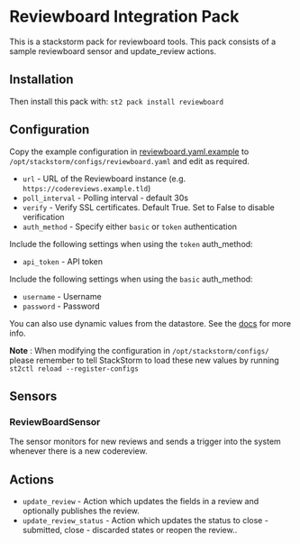 # Reviewboard Integration Pack

This is a stackstorm pack for reviewboard tools. This pack consists of a sample reviewboard sensor and update_review actions.

## Installation

Then install this pack with: `st2 pack install reviewboard`

## Configuration

Copy the example configuration in [reviewboard.yaml.example](./reviewboard.yaml.example)
to `/opt/stackstorm/configs/reviewboard.yaml` and edit as required.

* ``url`` - URL of the Reviewboard instance (e.g. ``https://codereviews.example.tld``)
* ``poll_interval`` - Polling interval - default 30s
* ``verify`` - Verify SSL certificates. Default True. Set to False to disable verification
* ``auth_method`` - Specify either `basic` or `token` authentication

Include the following settings when using the `token` auth_method:
* ``api_token`` - API token

Include the following settings when using the `basic` auth_method:
* ``username`` - Username
* ``password`` - Password

You can also use dynamic values from the datastore. See the
[docs](https://docs.stackstorm.com/reference/pack_configs.html) for more info.

**Note** : When modifying the configuration in `/opt/stackstorm/configs/` please
           remember to tell StackStorm to load these new values by running
           `st2ctl reload --register-configs`

## Sensors

### ReviewBoardSensor

The sensor monitors for new reviews  and sends a trigger into the system whenever there is a new codereview.

## Actions

* ``update_review`` - Action which updates the fields in a review and optionally publishes the review.
* ``update_review_status`` - Action which updates the status to close - submitted, close - discarded states or reopen the review..

